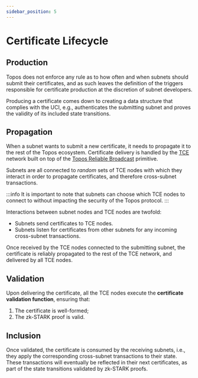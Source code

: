 ```yaml
---
sidebar_position: 5
---
```


# Certificate Lifecycle

## Production

Topos does not enforce any rule as to how often and when subnets should submit their certificates, and as such leaves the definition of the triggers responsible for certificate production at the discretion of subnet developers.

Producing a certificate comes down to creating a data structure that complies with the UCI, e.g., authenticates the submitting subnet and proves the validity of its included state transitions.

## Propagation

When a subnet wants to submit a new certificate, it needs to propagate it to the rest of the Topos ecosystem. Certificate delivery is handled by the [TCE](/learn/tce/overview) network built on top of the [Topos Reliable Broadcast](/learn/tce/trb) primitive.

Subnets are all connected to _random_ sets of TCE nodes with which they interact in order to propagate certificates, and therefore cross-subnet transactions.

:::info
It is important to note that subnets can choose which TCE nodes to connect to without impacting the security of the Topos protocol.
:::

Interactions between subnet nodes and TCE nodes are twofold:

- Subnets send certificates to TCE nodes.
- Subnets listen for certificates from other subnets for any incoming cross-subnet transactions.

Once received by the TCE nodes connected to the submitting subnet, the certificate is reliably propagated to the rest of the TCE network, and delivered by all TCE nodes.

## Validation

Upon delivering the certificate, all the TCE nodes execute the **certificate validation function**, ensuring that:

1. The certificate is well-formed;
2. The zk-STARK proof is valid.

## Inclusion

Once validated, the certificate is consumed by the receiving subnets, i.e., they apply the corresponding cross-subnet transactions to their state. These transactions will eventually be reflected in their next certificates, as part of the state transitions validated by zk-STARK proofs.
